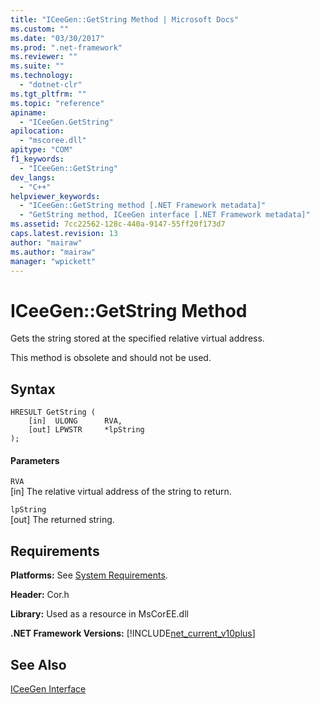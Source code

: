```yaml
---
title: "ICeeGen::GetString Method | Microsoft Docs"
ms.custom: ""
ms.date: "03/30/2017"
ms.prod: ".net-framework"
ms.reviewer: ""
ms.suite: ""
ms.technology: 
  - "dotnet-clr"
ms.tgt_pltfrm: ""
ms.topic: "reference"
apiname: 
  - "ICeeGen.GetString"
apilocation: 
  - "mscoree.dll"
apitype: "COM"
f1_keywords: 
  - "ICeeGen::GetString"
dev_langs: 
  - "C++"
helpviewer_keywords: 
  - "ICeeGen::GetString method [.NET Framework metadata]"
  - "GetString method, ICeeGen interface [.NET Framework metadata]"
ms.assetid: 7cc22562-128c-440a-9147-55ff20f173d7
caps.latest.revision: 13
author: "mairaw"
ms.author: "mairaw"
manager: "wpickett"
---
```

# ICeeGen::GetString Method
Gets the string stored at the specified relative virtual address.  
  
 This method is obsolete and should not be used.  
  
## Syntax  
  
```  
HRESULT GetString (  
    [in]  ULONG      RVA,   
    [out] LPWSTR     *lpString  
);  
```  
  
#### Parameters  
 `RVA`  
 [in] The relative virtual address of the string to return.  
  
 `lpString`  
 [out] The returned string.  
  
## Requirements  
 **Platforms:** See [System Requirements](../../../../docs/framework/get-started/system-requirements.md).  
  
 **Header:** Cor.h  
  
 **Library:** Used as a resource in MsCorEE.dll  
  
 **.NET Framework Versions:** [!INCLUDE[net_current_v10plus](../../../../includes/net-current-v10plus-md.md)]  
  
## See Also  
 [ICeeGen Interface](../../../../docs/framework/unmanaged-api/metadata/iceegen-interface.md)